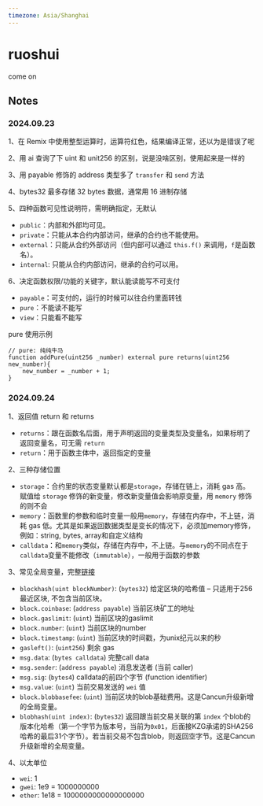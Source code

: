 ```yaml
---
timezone: Asia/Shanghai
---
```


# ruoshui

come on
   
## Notes

<!-- Content_START -->

### 2024.09.23
1、在 Remix 中使用整型运算时，运算符红色，结果编译正常，还以为是错误了呢

2、用 ai 查询了下 uint 和 unit256 的区别，说是没啥区别，使用起来是一样的

3、用 payable 修饰的 address 类型多了 `transfer` 和 `send` 方法 

4、bytes32 最多存储 32 bytes 数据，通常用 16 进制存储

5、四种函数可见性说明符，需明确指定，无默认

   - `public`：内部和外部均可见。
   - `private`：只能从本合约内部访问，继承的合约也不能使用。
   - `external`：只能从合约外部访问（但内部可以通过 `this.f()` 来调用，`f`是函数名）。
   - `internal`: 只能从合约内部访问，继承的合约可以用。
     
6、决定函数权限/功能的关键字，默认能读能写不可支付

   - `payable`：可支付的，运行的时候可以往合约里面转钱
   - `pure`：不能读不能写
   - `view`：只能看不能写

pure 使用示例

```solidity
// pure: 纯纯牛马
function addPure(uint256 _number) external pure returns(uint256 new_number){
    new_number = _number + 1;
}
```
### 2024.09.24
1、返回值 return 和 returns

   - `returns`：跟在函数名后面，用于声明返回的变量类型及变量名，如果标明了返回变量名，可无需 `return`
   - `return`：用于函数主体中，返回指定的变量
     
2、三种存储位置

   - `storage`：合约里的状态变量默认都是`storage`，存储在链上，消耗 gas 高。赋值给 `storage` 修饰的新变量，修改新变量值会影响原变量，用 `memory` 修饰的则不会
   - `memory`：函数里的参数和临时变量一般用`memory`，存储在内存中，不上链，消耗 gas 低。尤其是如果返回数据类型是变长的情况下，必须加memory修饰，例如：string, bytes, array和自定义结构
   - `calldata`：和`memory`类似，存储在内存中，不上链。与`memory`的不同点在于`calldata`变量不能修改（`immutable`），一般用于函数的参数

3、常见全局变量，完整[链接](https://learnblockchain.cn/docs/solidity/units-and-global-variables.html#special-variables-and-functions)

   - `blockhash(uint blockNumber)`: (`bytes32`) 给定区块的哈希值 – 只适用于256最近区块, 不包含当前区块。
   - `block.coinbase`: (`address payable`) 当前区块矿工的地址
   - `block.gaslimit`: (`uint`) 当前区块的gaslimit
   - `block.number`: (`uint`) 当前区块的number
   - `block.timestamp`: (`uint`) 当前区块的时间戳，为unix纪元以来的秒
   - `gasleft()`: (`uint256`) 剩余 gas
   - `msg.data`: (`bytes calldata`) 完整call data
   - `msg.sender`: (`address payable`) 消息发送者 (当前 caller)
   - `msg.sig`: (`bytes4`) calldata的前四个字节 (function identifier)
   - `msg.value`: (`uint`) 当前交易发送的 `wei` 值
   - `block.blobbasefee`: (`uint`) 当前区块的blob基础费用。这是Cancun升级新增的全局变量。
   - `blobhash(uint index)`: (`bytes32`) 返回跟当前交易关联的第 `index` 个blob的版本化哈希（第一个字节为版本号，当前为`0x01`，后面接KZG承诺的SHA256哈希的最后31个字节）。若当前交易不包含blob，则返回空字节。这是Cancun升级新增的全局变量。

4、以太单位

- `wei`: 1
- `gwei`: 1e9 = 1000000000
- `ether`: 1e18 = 1000000000000000000


### 

<!-- Content_END -->
